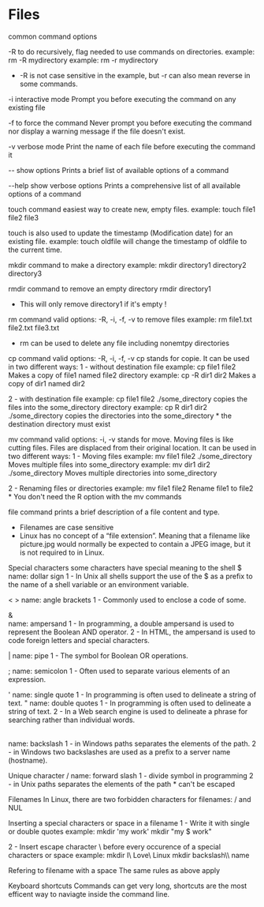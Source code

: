 # Files

common command options

-R
to do recursively, flag needed to use commands on directories. 
example: rm -­R mydirectory 
example: rm -­r mydirectory 
* -­R is not case sensitive in the example, but -r can also mean reverse in some commands. 

­-i
interactive mode
Prompt you before executing the command on any existing file

-­f
to force the command
Never prompt you before executing the command nor display a warning message if the file doesn't exist.

-­v
verbose mode
Print the name of each file before executing the command it

--
show options
Prints a brief list of available options of a command

--help
show verbose options 
Prints a comprehensive list of all available options of a command

touch command
easiest way to create new, empty files.
example: touch file1 file2 file3

touch is also used to update the timestamp (Modification date) for an existing file.
example: touch oldfile 
will change the timestamp of oldfile to the current time.

mkdir command
to make a directory
example: mkdir directory1 directory2 directory3

rmdir command
to remove an empty directory 
rmdir directory1
* This will only remove directory1 if it's empty !

rm command
valid options: -R, -i, -f, -v
to remove files
example: rm file1.txt file2.txt file3.txt
* rm can be used to delete any file including 
non­emtpy directories

cp command
valid options: -R, -i, -f, -v
cp stands for copie. It can be used in two different ways:
1 - without destination
    file example: cp file1 file2
    Makes a copy of file1 named file2
    directory example: cp -­R dir1 dir2
    Makes a copy of dir1 named dir2

2 - with destination
    file example: cp file1 file2 ./some_directory
    copies the files into the some_directory
    directory example: cp ­R dir1 dir2 ./some_directory
    copies the directories into the some_directory
    * the destination directory must exist


mv command
valid options:  -i, -v
stands for move. Moving files is like cutting files. Files are displaced from their original location.
It can be used in two different ways:
1 - Moving files
    example: mv file1 file2 ./some_directory
    Moves multiple files into some_directory
    example: mv dir1 dir2 ./some_directory
    Moves multiple directories into some_directory

2 - Renaming files or directories
    example: mv file1 file2
    Rename file1 to file2
    * You don't need the ­R option with the mv commands

file command
prints a brief description of a file content and type.
* Filenames are case sensitive
* Linux has no concept of a “file extension”. Meaning that a filename like picture.jpg would normally be expected to contain a JPEG image, but it is not required to in Linux.

Special characters
some characters have special meaning to the shell
$
    name: dollar sign
    1 - In Unix all shells support the use of the $ as a prefix to the name of a shell variable or an environment variable.

< >
    name: angle brackets 
    1 - Commonly used to enclose a code of some.
    
&  
    name: ampersand
    1 - In programming, a double ampersand is used to represent the Boolean AND operator.
    2 - In HTML, the ampersand is used to code foreign letters and special characters.

|
    name: pipe
    1 - The symbol for Boolean OR operations.

;
    name: semicolon
    1 - Often used to separate various elements of an expression.

'
    name: single quote
    1 - In programming is often used to delineate a string of text.
"
    name: double quotes
    1 - In programming is often used to delineate a string of text.
    2 - In a Web search engine is used to delineate a phrase for searching rather than individual words.

\
    name: backslash
    1 - in Windows paths separates the elements of the path.
    2 - in Windows two backslashes are used as a prefix to a server name (hostname).

Unique character 
/
    name: forward slash
    1 - divide symbol in programming
    2 - in Unix paths separates the elements of the path 
    * can't be escaped

Filenames
In Linux, there are two forbidden characters for filenames: / and NUL 

Inserting a special characters or space in a filename
1 - Write it with single or double quotes
    example: mkdir 'my work'
             mkdir  "my $ work"

2 - Insert escape character \ before every occurence of a special characters or space 
    example: mkdir I\ Love\ Linux
             mkdir backslash\\\ name

Refering to filename with a space
The same rules as above apply

Keyboard shortcuts
Commands can get very long, shortcuts are the most efficent way to naviagte inside the command line.